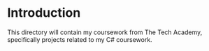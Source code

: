 # Introduction

This directory will contain my coursework from The Tech Academy, specifically projects related to my C# coursework.
